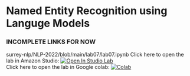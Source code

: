 # Named Entity Recognition using Languge Models

### INCOMPLETE LINKS FOR NOW
surrey-nlp/NLP-2022/blob/main/lab07/lab07.ipynb
Click here to open the lab in Amazon Studio: [![Open In Studio Lab](https://studiolab.sagemaker.aws/studiolab.svg)](https://studiolab.sagemaker.aws/import/github/surrey-nlp/NLP-2022/blob/main/lab09/lab09.ipynb)<br/> 
Click here to open the lab in Google colab: [![Colab](https://colab.research.google.com/assets/colab-badge.svg)](https://colab.research.google.com/github/surrey-nlp/NLP-2022/blob/main/lab09/lab09.ipynb)
